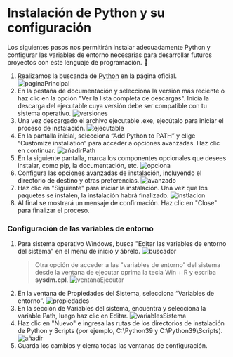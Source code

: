 # Instalación de Python y su configuración

Los siguientes pasos nos permitirán instalar adecuadamente Python y configurar las variables de entorno necesarias para desarrollar futuros proyectos con este lenguaje de programación. :snake:
1. Realizamos la buscanda de [Python]() en la página oficial.
    ![paginaPrincipal](paginainicial.png)
2. En la pestaña de documentación y selecciona la versión más reciente o haz clic en la opción "Ver la lista completa de descargas". Inicia la descarga del ejecutable cuya versión debe ser compatible con tu sistema operativo.
    ![versiones](version.png)
3. Una vez descargado el archivo ejecutable .exe, ejecútalo para iniciar el proceso de instalación. ![ejecutable](https://img.icons8.com/color/512/python.png)
4. En la pantalla inicial, selecciona “Add Python to PATH” y elige “Customize installation” para acceder a opciones avanzadas. Haz clic en continuar.
    ![añadirPath](primera%20ventana.png)
5. En la siguiente pantalla, marca los componentes opcionales que desees instalar, como pip, la documentación, etc.
    ![opciona](caracteristicas%20opcionales.png)
6. Configura las opciones avanzadas de instalación, incluyendo el directorio de destino y otras preferencias.
    ![avanzado](opciones%20avanzadas.png)
7. Haz clic en "Siguiente" para iniciar la instalación. Una vez que los paquetes se instalen, la instalación habrá finalizado.
    ![instlacion](progreso%20de%20carga.png)
8. Al final se mostrará un mensaje de confirmación. Haz clic en "Close" para finalizar el proceso.

### Configuración de las variables de entorno

1. Para sistema operativo Windows, busca "Editar las variables de entorno del sistema" en el menú de inicio y ábrelo.
    ![buscador](buscador.png)
    > Otra opción de acceder a las "variables de entorno" del sistema desde la ventana de ejecutar oprima la tecla Win + R y escriba **sysdm.cpl**.
    ![ventanaEjecutar](ejecutar.png)
2. En la ventana de Propiedades del Sistema, selecciona “Variables de entorno”.
    ![propiedades](propiedades%20del%20sistema.png)
3. En la sección de Variables del sistema, encuentra y selecciona la variable Path, luego haz clic en Editar.
    ![variablesSistema](editar%20path.png)
4. Haz clic en "Nuevo" e ingresa las rutas de los directorios de instalación de Python y Scripts (por ejemplo, C:\Python39 y C:\Python39\Scripts). 
    ![añadir](editar%20variables%20de%20entorno.png)
5. Guarda los cambios y cierra todas las ventanas de configuración.
